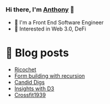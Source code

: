 ### Hi there, I'm [Anthony](https://keatinganthony.com) 👋


- 🔭 I'm a Front End Software Engineer
- 🤖 Interested in Web 3.0, DeFi

# 🚨 Blog posts
<!-- BLOG-POST-LIST:START -->
- [Ricochet](https://anthonyk1225.github.io/ricochet/)
- [Form building with recursion](https://anthonyk1225.github.io/recursion/)
- [Candid Digs](https://anthonyk1225.github.io/candiddigs/)
- [Insights with D3](https://anthonyk1225.github.io/d3/)
- [Crossfit1939](https://anthonyk1225.github.io/crossfit1939/)
<!-- BLOG-POST-LIST:END -->
